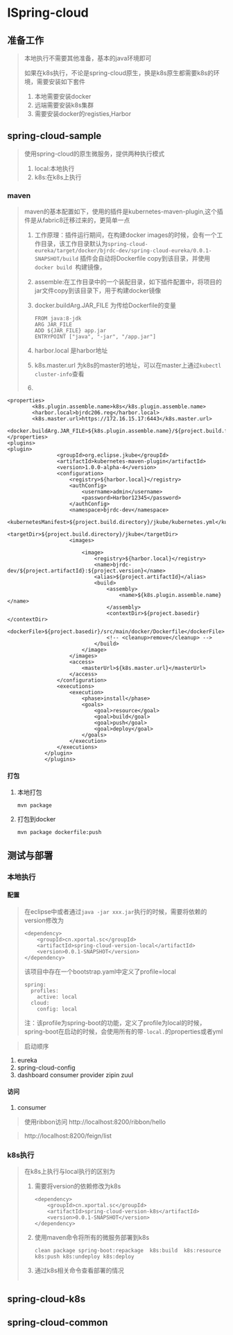 ISpring-cloud
====

## 准备工作

> 本地执行不需要其他准备，基本的java环境即可
>
> 如果在k8s执行，不论是spring-cloud原生，换是k8s原生都需要k8s的环境，需要安装如下套件
>
> 1. 本地需要安装docker
> 2. 远端需要安装k8s集群
> 3. 需要安装docker的registies,Harbor



## spring-cloud-sample

> 使用spring-cloud的原生微服务，提供两种执行模式
>
> 1. local:本地执行
> 2. k8s:在k8s上执行

### maven

> maven的基本配置如下，使用的插件是kubernetes-maven-plugin,这个插件是从fabric8迁移过来的，更简单一点
>
> 1. 工作原理：插件运行期间，在构建docker images的时候，会有一个工作目录，该工作目录默认为`spring-cloud-eureka/target/docker/bjrdc-dev/spring-cloud-eureka/0.0.1-SNAPSHOT/build`  插件会自动将Dockerfile copy到该目录，并使用`docker build `构建镜像，
>
> 2. assemble:在工作目录中的一个装配目录，如下插件配置中，将项目的jar文件copy到该目录下，用于构建docker镜像
>
> 3. docker.buildArg.JAR_FILE 为传给Dockerfile的变量
>
>    ```
>    FROM java:8-jdk
>    ARG JAR_FILE
>    ADD ${JAR_FILE} app.jar
>    ENTRYPOINT ["java", "-jar", "/app.jar"]
>    ```
>
> 4. harbor.local 是harbor地址
>
> 5. k8s.master.url  为k8s的master的地址，可以在master上通过`kubectl cluster-info`查看
>
> 6. 

```
<properties>
		<k8s.plugin.assemble.name>k8s</k8s.plugin.assemble.name>
		<harbor.local>bjrdc206.reg</harbor.local>
		<k8s.master.url>https://172.16.15.17:6443</k8s.master.url>
	<docker.buildArg.JAR_FILE>${k8s.plugin.assemble.name}/${project.build.finalName}.jar</docker.buildArg.JAR_FILE>
</properties>
<plugins>
<plugin>
				<groupId>org.eclipse.jkube</groupId>
				<artifactId>kubernetes-maven-plugin</artifactId>
				<version>1.0.0-alpha-4</version>
				<configuration>
					<registry>${harbor.local}</registry>
					<authConfig>
						<username>admin</username>
						<password>Harbor12345</password>
					</authConfig>
					<namespace>bjrdc-dev</namespace>
					<kubernetesManifest>${project.build.directory}/jkube/kubernetes.yml</kubernetesManifest>
					<targetDir>${project.build.directory}/jkube</targetDir>
					<images>

						<image>
							<registry>${harbor.local}</registry>
							<name>bjrdc-dev/${project.artifactId}:${project.version}</name>
							<alias>${project.artifactId}</alias>
							<build>
								<assembly>
									<name>${k8s.plugin.assemble.name}</name>
								</assembly>
								<contextDir>${project.basedir}</contextDir>
								<dockerFile>${project.basedir}/src/main/docker/Dockerfile</dockerFile>
								<!-- <cleanup>remove</cleanup> -->
							</build>
						</image>
					</images>
					<access>
						<masterUrl>${k8s.master.url}</masterUrl>
					</access>
				</configuration>
				<executions>
					<execution>
						<phase>install</phase>
						<goals>
							<goal>resource</goal>
							<goal>build</goal>
							<goal>push</goal>
							<goal>deploy</goal>
						</goals>
					</execution>
				</executions>
			</plugin>
			</plugins>
```



#### 打包

1. 本地打包

   ```
   mvn package
   ```

2. 打包到docker

   ```
   mvn package dockerfile:push  
   ```
## 测试与部署
### 本地执行

#### 配置

> 在eclipse中或者通过`java -jar xxx.jar`执行的时候，需要将依赖的version修改为
>
> ```
> <dependency>
>     <groupId>cn.xportal.sc</groupId>
>     <artifactId>spring-cloud-version-local</artifactId>
>     <version>0.0.1-SNAPSHOT</version>
> </dependency>
> ```
>
> 该项目中存在一个bootstrap.yaml中定义了profile=local
>
> ```
> spring:
>   profiles:
>     active: local
>   cloud:
>     config: local
> ```
>
> 注：该profile为spring-boot的功能，定义了profile为local的时候，spring-boot在启动的时候，会使用所有的带`-local.`的properties或者yml



> 启动顺序

1. eureka
2. spring-cloud-config
3. dashboard consumer provider zipin zuul

#### 访问
1. consumer
> 使用ribbon访问 
> http://localhost:8200/ribbon/hello

> http://localhost:8200/feign/list

### k8s执行

> 在k8s上执行与local执行的区别为
>
> 1. 需要将version的依赖修改为k8s
>
>    ```
>    <dependency>
>        <groupId>cn.xportal.sc</groupId>
>        <artifactId>spring-cloud-version-k8s</artifactId>
>        <version>0.0.1-SNAPSHOT</version>
>    </dependency>
>    ```
>
> 2. 使用maven命令将所有的微服务部署到k8s
>
>    ```
>    clean package spring-boot:repackage  k8s:build  k8s:resource k8s:push k8s:undeploy k8s:deploy
>    ```
>
> 3. 通过k8s相关命令查看部署的情况
>
>    ```
>    
>    ```
>
>    

## spring-cloud-k8s



## spring-cloud-common

